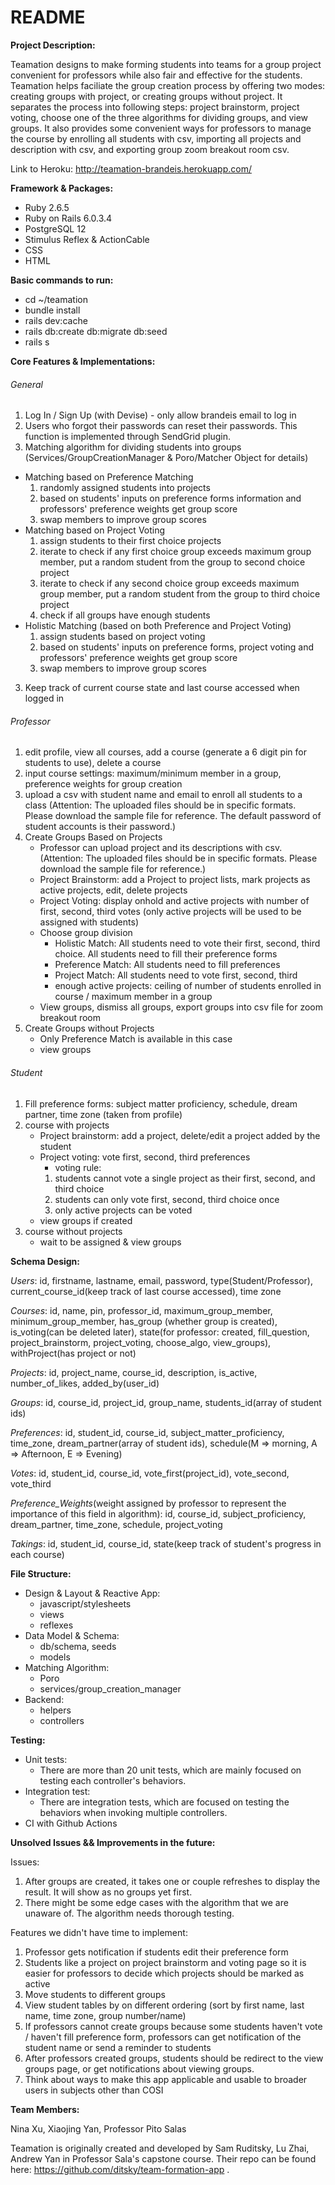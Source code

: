 # README

**Project Description:**

Teamation designs to make forming students into teams for a group project convenient for professors while also fair and effective for the students. 
Teamation helps faciliate the group creation process by offering two modes: creating groups with
project, or creating groups without project. It separates the process into following steps:
project brainstorm, project voting, choose one of the three algorithms for dividing groups, and
view groups. It also provides some convenient ways for professors to manage the course by enrolling all students with csv, importing all projects and description 
with csv, and exporting group zoom breakout room csv. 

Link to Heroku:
http://teamation-brandeis.herokuapp.com/

**Framework & Packages:**

* Ruby 2.6.5
* Ruby on Rails 6.0.3.4
* PostgreSQL 12
* Stimulus Reflex & ActionCable
* CSS
* HTML

**Basic commands to run:**

* cd ~/teamation
* bundle install
* rails dev:cache
* rails db:create db:migrate db:seed
* rails s

**Core Features & Implementations:**

###### _General_
1. Log In / Sign Up (with Devise) - only allow brandeis email to log in
2. Users who forgot their passwords can reset their passwords. This function is implemented through SendGrid plugin.
3. Matching algorithm for dividing students into groups (Services/GroupCreationManager & Poro/Matcher Object for details)
* Matching based on Preference Matching
  1. randomly assigned students into projects
  2. based on students' inputs on preference forms information and professors' preference weights get group score
  3. swap members to improve group scores
* Matching based on Project Voting
  1. assign students to their first choice projects
  2. iterate to check if any first choice group exceeds maximum group member, put a random student from the group to second choice project
  3. iterate to check if any second choice group exceeds maximum group member, put a random student from the group to third choice project
  4. check if all groups have enough students
* Holistic Matching (based on both Preference and Project Voting)
  1. assign students based on project voting 
  2. based on students' inputs on preference forms, project voting and professors' preference weights get group score
  3. swap members to improve group scores
3. Keep track of current course state and last course accessed when logged in 

###### _Professor_
1. edit profile, view all courses, add a course (generate a 6 digit pin for students to use), delete a course
2. input course settings: maximum/minimum member in a group, preference weights for group creation
3. upload a csv with student name and email to enroll all students to a class (Attention: The uploaded files should be in specific formats. Please download the sample file for reference. The default password of student accounts is their password.)
4. Create Groups Based on Projects
   * Professor can upload project and its descriptions with csv. (Attention: The uploaded files should be in specific formats. Please download the sample file for reference.) 
   * Project Brainstorm: add a Project to project lists, mark projects as active projects, edit, delete projects
   * Project Voting: display onhold and active projects with number of first, second, third votes (only active projects will be used to be assigned with students)
   * Choose group division
        * Holistic Match: All students need to vote their first, second, third choice. All students need to fill their preference forms
        * Preference Match: All students need to fill preferences
        * Project Match: All students need to vote first, second, third
        * enough active projects: ceiling of number of students enrolled in course / maximum member in a group
   * View groups, dismiss all groups, export groups into csv file for zoom breakout room     
4. Create Groups without Projects
   * Only Preference Match is available in this case
   * view groups
   
###### _Student_
1. Fill preference forms: subject matter proficiency, schedule, dream partner, time zone (taken from profile)
2. course with projects
    * Project brainstorm: add a project, delete/edit a project added by the student
    * Project voting: vote first, second, third preferences
        * voting rule: 
        1. students cannot vote a single project as their first, second, and third choice
        2. students can only vote first, second, third choice once 
        3. only active projects can be voted
    * view groups if created
3.  course without projects
    * wait to be assigned & view groups

**Schema Design:**

_Users_: id, firstname, lastname, email, password, type(Student/Professor), current_course_id(keep track of last course accessed), time zone

_Courses_: id, name, pin, professor_id, maximum_group_member, minimum_group_member, has_group (whether group is created), is_voting(can be deleted later), state(for professor: created, fill_question, project_brainstorm, project_voting, choose_algo, view_groups), withProject(has project or not)

_Projects_: id, project_name, course_id, description, is_active, number_of_likes, added_by(user_id)

_Groups_: id, course_id, project_id, group_name, students_id(array of student ids)

_Preferences_: id, student_id, course_id, subject_matter_proficiency, time_zone, dream_partner(array of student ids), schedule(M => morning, A => Afternoon, E => Evening)

_Votes_: id, student_id, course_id, vote_first(project_id), vote_second, vote_third

_Preference_Weights_(weight assigned by professor to represent the importance of this field in algorithm): id, course_id, subject_proficiency, dream_partner, time_zone, schedule, project_voting

_Takings_: id, student_id, course_id, state(keep track of student's progress in each course)

**File Structure:**

* Design & Layout & Reactive App:
    * javascript/stylesheets
    * views
    * reflexes
* Data Model & Schema:
    * db/schema, seeds
    * models
* Matching Algorithm:
    * Poro
    * services/group_creation_manager
* Backend:
    * helpers
    * controllers

**Testing:**

* Unit tests:
    - There are more than 20 unit tests, which are mainly focused on testing each controller's behaviors.
* Integration test:
    - There are integration tests, which are focused on testing the behaviors when invoking multiple controllers.
* CI with Github Actions
 
**Unsolved Issues && Improvements in the future:**

Issues:
1. After groups are created, it takes one or couple refreshes to display the result. It will show as no groups yet first.
2. There might be some edge cases with the algorithm that we are unaware of. The algorithm needs thorough testing.

Features we didn't have time to implement:
1. Professor gets notification if students edit their preference form
2. Students like a project on project brainstorm and voting page so it is easier for professors to decide which projects should be marked as active
3. Move students to different groups
4. View student tables by on different ordering (sort by first name, last name, time zone, group number/name)
5. If professors cannot create groups because some students haven't vote / haven't fill preference form, professors can get
notification of the student name or send a reminder to students
6. After professors created groups, students should be redirect to the view groups page, or get notifications about viewing groups.
7. Think about ways to make this app applicable and usable to broader users in subjects other than COSI

**Team Members:**

Nina Xu, Xiaojing Yan, Professor Pito Salas

Teamation is originally created and developed by Sam Ruditsky, Lu Zhai, Andrew Yan in Professor Sala's capstone course. Their repo can be found here: https://github.com/ditsky/team-formation-app .
